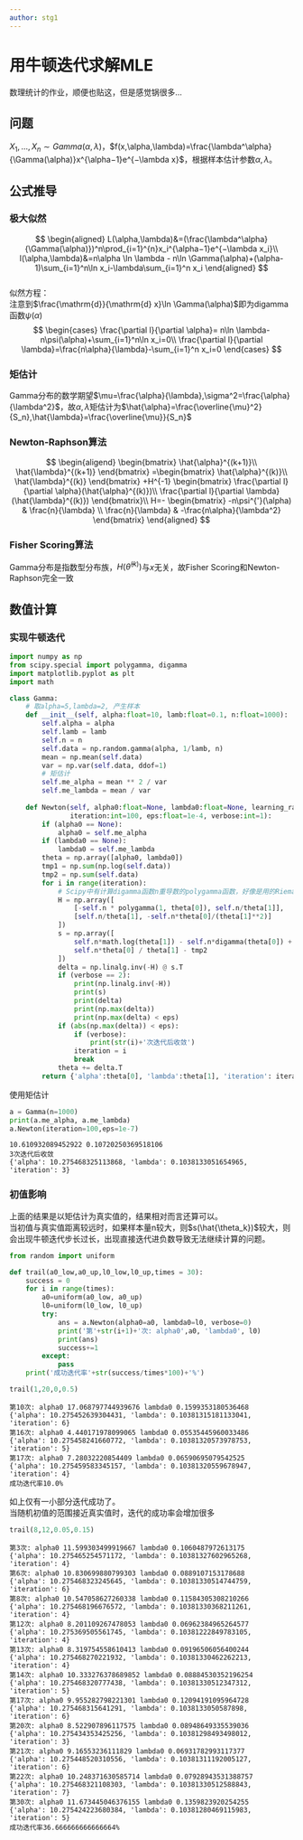 ```yaml
---
author: stg1
---
```

# 用牛顿迭代求解MLE
数理统计的作业，顺便也贴这，但是感觉锅很多...
## 问题
$X_1,..., X_n \sim Gamma(\alpha,\lambda)$，$f(x,\alpha,\lambda)=\frac{\lambda^\alpha}{\Gamma(\alpha)}x^{\alpha−1}e^{−\lambda x}$，根据样本估计参数$\alpha,\lambda$。

<!-- more -->

## 公式推导
### 极大似然
$$
\begin{aligned}
L(\alpha,\lambda)&=(\frac{\lambda^\alpha}{\Gamma(\alpha)})^n\prod_{i=1}^{n}x_i^{\alpha−1}e^{−\lambda x_i}\\
l(\alpha,\lambda)&=n\alpha \ln \lambda - n\ln \Gamma(\alpha)+(\alpha-1)\sum_{i=1}^n\ln x_i-\lambda\sum_{i=1}^n x_i
\end{aligned}
$$  
似然方程：  
注意到$\frac{\mathrm{d}}{\mathrm{d} x}\ln \Gamma(\alpha)$即为digamma函数$\psi(\alpha)$  
$$
\begin{cases}
\frac{\partial l}{\partial \alpha}= n\ln \lambda-n\psi(\alpha)+\sum_{i=1}^n\ln x_i=0\\
\frac{\partial l}{\partial \lambda}=\frac{n\alpha}{\lambda}-\sum_{i=1}^n x_i=0
\end{cases}
$$
### 矩估计
Gamma分布的数学期望$\mu=\frac{\alpha}{\lambda},\sigma^2=\frac{\alpha}{\lambda^2}$，故$\alpha,\lambda$矩估计为$\hat{\alpha}=\frac{\overline{\mu}^2}{S_n},\hat{\lambda}=\frac{\overline{\mu}}{S_n}$

### Newton-Raphson算法
$$
\begin{aligend}
\begin{bmatrix}
\hat{\alpha}^{(k+1)}\\
\hat{\lambda}^{(k+1)}
\end{bmatrix}
=\begin{bmatrix}
\hat{\alpha}^{(k)}\\
\hat{\lambda}^{(k)}
\end{bmatrix}
+H^{-1}
\begin{bmatrix}
\frac{\partial l}{\partial \alpha}(\hat{\alpha}^{(k)})\\
\frac{\partial l}{\partial \lambda}(\hat{\lambda}^{(k)})
\end{bmatrix}\\
H=-
\begin{bmatrix}
   -n\psi^{'}(\alpha) & \frac{n}{\lambda} \\
   \frac{n}{\lambda} & -\frac{n\alpha}{\lambda^2}
\end{bmatrix}
\end{aligned}
$$
### Fisher Scoring算法
Gamma分布是指数型分布族，$H(\hat{\theta}^{(k)})$与$x$无关，故Fisher Scoring和Newton-Raphson完全一致

## 数值计算
### 实现牛顿迭代


```python
import numpy as np
from scipy.special import polygamma, digamma
import matplotlib.pyplot as plt
import math

class Gamma:
    # 取alpha=5,lambda=2, 产生样本
    def __init__(self, alpha:float=10, lamb:float=0.1, n:float=1000):
        self.alpha = alpha
        self.lamb = lamb
        self.n = n
        self.data = np.random.gamma(alpha, 1/lamb, n)
        mean = np.mean(self.data)
        var = np.var(self.data, ddof=1)
        # 矩估计
        self.me_alpha = mean ** 2 / var
        self.me_lambda = mean / var
    
    def Newton(self, alpha0:float=None, lambda0:float=None, learning_rate:float=1.0,
               iteration:int=100, eps:float=1e-4, verbose:int=1):
        if (alpha0 == None):
            alpha0 = self.me_alpha
        if (lambda0 == None):
            lambda0 = self.me_lambda
        theta = np.array([alpha0, lambda0])
        tmp1 = np.sum(np.log(self.data))
        tmp2 = np.sum(self.data)
        for i in range(iteration):
            # Scipy中有计算digamma函数n重导数的polygamma函数，好像是用的Riemann-Zeta函数计算的
            H = np.array([
                [-self.n * polygamma(1, theta[0]), self.n/theta[1]],
                [self.n/theta[1], -self.n*theta[0]/(theta[1]**2)]
            ])
            s = np.array([
                self.n*math.log(theta[1]) - self.n*digamma(theta[0]) + tmp1,
                self.n*theta[0] / theta[1] - tmp2
            ])
            delta = np.linalg.inv(-H) @ s.T
            if (verbose == 2):
                print(np.linalg.inv(-H))
                print(s)
                print(delta)
                print(np.max(delta))
                print(np.max(delta) < eps)
            if (abs(np.max(delta)) < eps):
                if (verbose):
                    print(str(i)+'次迭代后收敛')
                iteration = i
                break
            theta += delta.T
        return {'alpha':theta[0], 'lambda':theta[1], 'iteration': iteration}
```

使用矩估计


```python
a = Gamma(n=1000)
print(a.me_alpha, a.me_lambda)
a.Newton(iteration=100,eps=1e-7)
```

    10.610932089452922 0.10720250369518106
    3次迭代后收敛
    {'alpha': 10.275468325113868, 'lambda': 0.1038133051654965, 'iteration': 3}



### 初值影响
上面的结果是以矩估计为真实值的，结果相对而言还算可以。  
当初值与真实值距离较远时，如果样本量n较大，则$s(\hat{\theta_k})$较大，则会出现牛顿迭代步长过长，出现直接迭代进负数导致无法继续计算的问题。  


```python
from random import uniform

def trail(a0_low,a0_up,l0_low,l0_up,times = 30):
    success = 0
    for i in range(times):
        a0=uniform(a0_low, a0_up)
        l0=uniform(l0_low, l0_up)
        try:
            ans = a.Newton(alpha0=a0, lambda0=l0, verbose=0)
            print('第'+str(i+1)+'次: alpha0',a0, 'lambda0', l0)
            print(ans)
            success+=1
        except:
            pass
    print('成功迭代率'+str(success/times*100)+'%')
```


```python
trail(1,20,0,0.5)
```

    第10次: alpha0 17.068797744939676 lambda0 0.1599353180536468
    {'alpha': 10.275452639304431, 'lambda': 0.10381315181133041, 'iteration': 6}
    第16次: alpha0 4.440171978099065 lambda0 0.05535445960033486
    {'alpha': 10.275458241660772, 'lambda': 0.10381320573978753, 'iteration': 5}
    第17次: alpha0 7.28032220854409 lambda0 0.06590695079542525
    {'alpha': 10.275459583345157, 'lambda': 0.10381320559678947, 'iteration': 4}
    成功迭代率10.0%


如上仅有一小部分迭代成功了。  
当随机初值的范围接近真实值时，迭代的成功率会增加很多


```python
trail(8,12,0.05,0.15)
```

    第3次: alpha0 11.599303499919667 lambda0 0.1060487972613175
    {'alpha': 10.275465254571172, 'lambda': 0.10381327602965268, 'iteration': 4}
    第6次: alpha0 10.830699880799303 lambda0 0.0889107153178688
    {'alpha': 10.275468323245645, 'lambda': 0.10381330514744759, 'iteration': 6}
    第8次: alpha0 10.547058627260338 lambda0 0.11584305308210266
    {'alpha': 10.275468196676572, 'lambda': 0.10381330368211261, 'iteration': 4}
    第12次: alpha0 8.201109267478053 lambda0 0.06962384965264577
    {'alpha': 10.275369505561745, 'lambda': 0.10381222849783105, 'iteration': 4}
    第13次: alpha0 8.319754558610413 lambda0 0.09196506056400244
    {'alpha': 10.275468270221932, 'lambda': 0.10381330462262213, 'iteration': 4}
    第14次: alpha0 10.333276378689852 lambda0 0.08884530352196254
    {'alpha': 10.275468320777438, 'lambda': 0.10381330512347312, 'iteration': 5}
    第17次: alpha0 9.955282798221301 lambda0 0.12094191095964728
    {'alpha': 10.275468315641291, 'lambda': 0.1038133050587898, 'iteration': 6}
    第20次: alpha0 8.522907896117575 lambda0 0.08948649335539036
    {'alpha': 10.275434353425256, 'lambda': 0.10381298493498012, 'iteration': 3}
    第21次: alpha0 9.16553236111829 lambda0 0.06931782993117377
    {'alpha': 10.275448520310556, 'lambda': 0.10381311192005127, 'iteration': 6}
    第22次: alpha0 10.248371630585714 lambda0 0.07928943531388757
    {'alpha': 10.275468321108303, 'lambda': 0.10381330512588843, 'iteration': 7}
    第30次: alpha0 11.673445046376155 lambda0 0.1359823920254255
    {'alpha': 10.275424223680384, 'lambda': 0.10381280469115983, 'iteration': 5}
    成功迭代率36.666666666666664%
